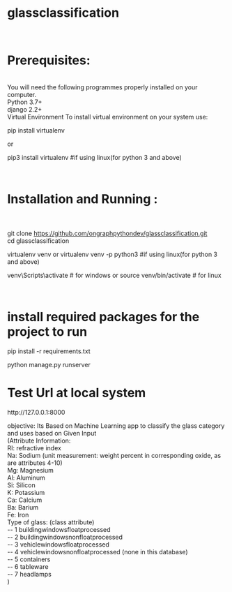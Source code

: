 # glassclassification
<br><h1>Prerequisites:</h1><br>
You will need the following programmes properly installed on your computer.<br>
Python 3.7+ <br>
django 2.2+ <br>
Virtual Environment
To install virtual environment on your system use:

pip install virtualenv

or<br>

pip3 install virtualenv #if using linux(for python 3 and above) <br>

<br><h1>Installation and Running :</h1><br><br>
git clone https://github.com/ongraphpythondev/glassclassification.git <br>
cd glassclassification<br>

virtualenv venv or virtualenv venv -p python3 #if using linux(for python 3 and above)

venv\Scripts\activate # for windows or source venv/bin/activate # for linux

<br><h1>install required packages for the project to run</h1>
pip install -r requirements.txt

python manage.py runserver

<h1>Test Url at local system</h1>
http://127.0.0.1:8000


objective: Its Based on Machine Learning app to classify the glass category and uses based on Given Input<br>
(Attribute Information:<br>
RI: refractive index<br>
Na: Sodium (unit measurement: weight percent in corresponding oxide, as are attributes 4-10)<br>
Mg: Magnesium<br>
Al: Aluminum<br>
Si: Silicon<br>
K: Potassium<br>
Ca: Calcium<br>
Ba: Barium<br>
Fe: Iron<br>
Type of glass: (class attribute)<br>
-- 1 buildingwindowsfloatprocessed<br>
-- 2 buildingwindowsnonfloatprocessed<br>
-- 3 vehiclewindowsfloatprocessed<br>
-- 4 vehiclewindowsnonfloatprocessed (none in this database)<br>
-- 5 containers<br>
-- 6 tableware<br>
-- 7 headlamps<br>
)
